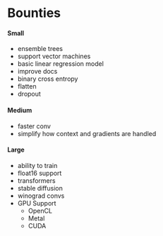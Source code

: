 # Bounties

#### Small   <!-- ez money  -->
- ensemble trees 
- support vector machines
- basic linear regression model
- improve docs
- binary cross entropy
- flatten
- dropout 
#### Medium  <!-- mid tier -->
- faster conv
- simplify how context and gradients are handled
#### Large <!-- EXPERT LEVEL!!!  -->
- ability to train
- float16 support
- transformers
- stable diffusion
- winograd convs
- GPU Support
  - OpenCL
  - Metal
  - CUDA